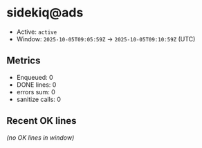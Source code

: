 # sidekiq@ads

- Active: `active`
- Window: `2025-10-05T09:05:59Z` → `2025-10-05T09:10:59Z` (UTC)

## Metrics
- Enqueued: 0
- DONE lines: 0
- errors sum: 0
- sanitize calls: 0

## Recent OK lines
_(no OK lines in window)_
